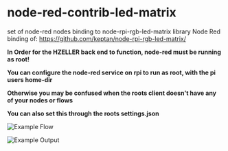 # node-red-contrib-led-matrix
set of node-red nodes binding to node-rpi-rgb-led-matrix library
Node Red binding of: https://github.com/keptan/node-rpi-rgb-led-matrix/

**In Order for the HZELLER back end to function, node-red must be running as root!**

**You can configure the node-red service on rpi to run as root, with the pi users home-dir**

**Otherwise you may be confused when the roots client doesn't have any of your nodes or flows** 

**You can also set this through the roots settings.json** 



![Example Flow](https://sr.ht/VMdX.png)

![Example Output](https://u.teknik.io/YZXZB.gif)

